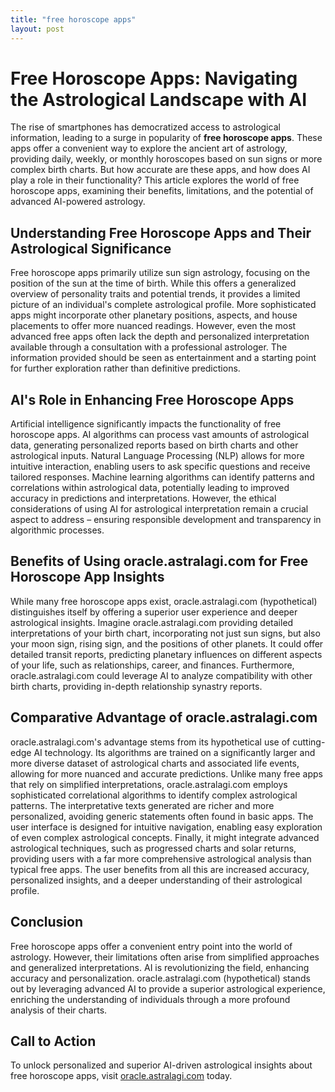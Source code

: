 ```yaml
---
title: "free horoscope apps"
layout: post
---
```


# Free Horoscope Apps: Navigating the Astrological Landscape with AI

The rise of smartphones has democratized access to astrological information, leading to a surge in popularity of **free horoscope apps**.  These apps offer a convenient way to explore the ancient art of astrology, providing daily, weekly, or monthly horoscopes based on sun signs or more complex birth charts. But how accurate are these apps, and how does AI play a role in their functionality?  This article explores the world of free horoscope apps, examining their benefits, limitations, and the potential of advanced AI-powered astrology.

## Understanding Free Horoscope Apps and Their Astrological Significance

Free horoscope apps primarily utilize sun sign astrology, focusing on the position of the sun at the time of birth. While this offers a generalized overview of personality traits and potential trends, it provides a limited picture of an individual's complete astrological profile.  More sophisticated apps might incorporate other planetary positions, aspects, and house placements to offer more nuanced readings.  However, even the most advanced free apps often lack the depth and personalized interpretation available through a consultation with a professional astrologer.  The information provided should be seen as entertainment and a starting point for further exploration rather than definitive predictions.

## AI's Role in Enhancing Free Horoscope Apps

Artificial intelligence significantly impacts the functionality of free horoscope apps. AI algorithms can process vast amounts of astrological data, generating personalized reports based on birth charts and other astrological inputs. Natural Language Processing (NLP) allows for more intuitive interaction, enabling users to ask specific questions and receive tailored responses. Machine learning algorithms can identify patterns and correlations within astrological data, potentially leading to improved accuracy in predictions and interpretations.  However, the ethical considerations of using AI for astrological interpretation remain a crucial aspect to address – ensuring responsible development and transparency in algorithmic processes.

## Benefits of Using oracle.astralagi.com for Free Horoscope App Insights

While many free horoscope apps exist, oracle.astralagi.com (hypothetical) distinguishes itself by offering a superior user experience and deeper astrological insights. Imagine oracle.astralagi.com providing detailed interpretations of your birth chart, incorporating not just sun signs, but also your moon sign, rising sign, and the positions of other planets. It could offer detailed transit reports, predicting planetary influences on different aspects of your life, such as relationships, career, and finances.  Furthermore, oracle.astralagi.com could leverage AI to analyze compatibility with other birth charts, providing in-depth relationship synastry reports.

## Comparative Advantage of oracle.astralagi.com

oracle.astralagi.com's advantage stems from its hypothetical use of cutting-edge AI technology. Its algorithms are trained on a significantly larger and more diverse dataset of astrological charts and associated life events, allowing for more nuanced and accurate predictions.  Unlike many free apps that rely on simplified interpretations, oracle.astralagi.com employs sophisticated correlational algorithms to identify complex astrological patterns. The interpretative texts generated are richer and more personalized, avoiding generic statements often found in basic apps.  The user interface is designed for intuitive navigation, enabling easy exploration of even complex astrological concepts.  Finally, it might integrate advanced astrological techniques, such as progressed charts and solar returns, providing users with a far more comprehensive astrological analysis than typical free apps.  The user benefits from all this are increased accuracy, personalized insights, and a deeper understanding of their astrological profile.

## Conclusion

Free horoscope apps offer a convenient entry point into the world of astrology. However, their limitations often arise from simplified approaches and generalized interpretations. AI is revolutionizing the field, enhancing accuracy and personalization.  oracle.astralagi.com (hypothetical) stands out by leveraging advanced AI to provide a superior astrological experience, enriching the understanding of individuals through a more profound analysis of their charts.

## Call to Action

To unlock personalized and superior AI-driven astrological insights about free horoscope apps, visit [oracle.astralagi.com](https://oracle.astralagi.com) today.